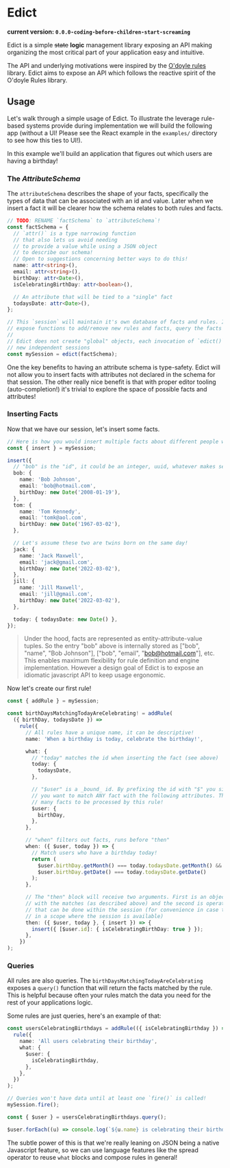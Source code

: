 # Edict

**current version: `0.0.0-coding-before-children-start-screaming`**

Edict is a simple ~~state~~ **logic** management library exposing an API making organizing the most critical part of your application easy and intuitive.

The API and underlying motivations were inspired by the [O'doyle rules](https://github.com/oakes/odoyle-rules) library. Edict aims to
expose an API which follows the reactive spirit of the O'doyle Rules library.

## Usage

Let's walk through a simple usage of Edict. To illustrate the leverage rule-based
systems provide during implementation we will build the following app (without a UI! Please see
the React example in the `examples/` directory to see how this ties to UI!).

In this example we'll build an application that figures out which users are
having a birthday!

### The _AttributeSchema_

The `attributeSchema` describes the shape of your facts, specifically the
types of data that can be associated with an id and value. Later when we insert
a fact it will be clearer how the schema relates to both rules and
facts.

```typescript
// TODO: RENAME `factSchema` to `attributeSchema`!
const factSchema = {
  // `attr()` is a type narrowing function
  // that also lets us avoid needing
  // to provide a value while using a JSON object
  // to describe our schema!
  // Open to suggestions concerning better ways to do this!
  name: attr<string>(),
  email: attr<string>(),
  birthDay: attr<Date>(),
  isCelebratingBirthDay: attr<boolean>(),

  // An attribute that will be tied to a "single" fact
  todaysDate: attr<Date>(),
};

// This `session` will maintain it's own database of facts and rules. It also will
// expose functions to add/remove new rules and facts, query the facts etc.
//
// Edict does not create "global" objects, each invocation of `edict()` creates
// new independent sessions
const mySession = edict(factSchema);
```

One the key benefits to having an attribute schema is type-safety. Edict will not allow you to insert
facts with attributes not declared in the schema for that session. The other really nice benefit is that
with proper editor tooling (auto-completion!) it's trivial to explore the space of possible facts and attributes!

### Inserting Facts

Now that we have our session, let's insert some facts.

```typescript
// Here is how you would insert multiple facts about different people with names and emails
const { insert } = mySession;

insert({
  // "bob" is the "id", it could be an integer, uuid, whatever makes sense for your application!
  bob: {
    name: 'Bob Johnson',
    email: 'bob@hotmail.com',
    birthDay: new Date('2008-01-19'),
  },
  tom: {
    name: 'Tom Kennedy',
    email: 'tomk@aol.com',
    birthDay: new Date('1967-03-02'),
  },

  // Let's assume these two are twins born on the same day!
  jack: {
    name: 'Jack Maxwell',
    email: 'jack@gmail.com',
    birthDay: new Date('2022-03-02'),
  },
  jill: {
    name: 'Jill Maxwell',
    email: 'jill@gmail.com',
    birthDay: new Date('2022-03-02'),
  },

  today: { todaysDate: new Date() },
});
```

> Under the hood, facts are represented as entity-attribute-value tuples. So the
> entry "bob" above is internally stored as
> ["bob", "name", "Bob Johnson"], ["bob", "email", "bob@hotmail.com"], etc.
> This enables maximum flexibility for rule definition and engine implementation.
> However a design goal of Edict is to expose an idiomatic javascript API
> to keep usage ergonomic.

Now let's create our first rule!

```typescript
const { addRule } = mySession;

const birthDaysMatchingTodayAreCelebrating! = addRule(
  ({ birthDay, todaysDate }) =>
    rule({
      // All rules have a unique name, it can be descriptive!
      name: 'When a birthday is today, celebrate the birthday!',

      what: {
        // "today" matches the id when inserting the fact (see above)
        today: {
          todaysDate,
        },

        // "$user" is a _bound_ id. By prefixing the id with "$" you signal to edict that
        // you want to match ANY fact with the following attributes. This allows you to "join"
        // many facts to be processed by this rule!
        $user: {
          birthDay,
        },
      },

      // "when" filters out facts, runs before "then"
      when: ({ $user, today }) => {
        // Match users who have a birthday today!
        return (
          $user.birthDay.getMonth() === today.todaysDate.getMonth() &&
          $user.birthDay.getDate() === today.todaysDate.getDate()
        );
      },

      // The "then" block will receive two arguments. First is an object
      // with the matches (as described above) and the second is operations
      // that can be done within the session (for convenience in case the rule is not
      // in a scope where the session is available)
      then: ({ $user, today }, { insert }) => {
        insert({ [$user.id]: { isCelebratingBirthDay: true } });
      },
    })
);
```

### Queries

All rules are also queries. The `birthDaysMatchingTodayAreCelebrating` exposes a `query()` function
that will return the facts matched by the rule. This is helpful because often your rules match
the data you need for the rest of your applications logic.

Some rules are just queries, here's an example of that:

```typescript
const usersCelebratingBirthdays = addRule(({ isCelebratingBirthday }) =>
  rule({
    name: 'All users celebrating their birthday',
    what: {
      $user: {
        isCelebratingBirthday,
      },
    },
  })
);

// Queries won't have data until at least one `fire()` is called!
mySession.fire();

const { $user } = usersCelebratingBirthdays.query();

$user.forEach((u) => console.log(`${u.name} is celebrating their birthday!`));
```

The subtle power of this is that we're really leaning on JSON being a native Javascript
feature, so we can use language features like the spread operator to reuse `what` blocks and compose
rules in general!
